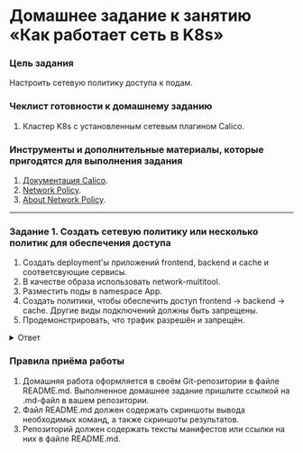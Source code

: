 # Домашнее задание к занятию «Как работает сеть в K8s»

### Цель задания

Настроить сетевую политику доступа к подам.

### Чеклист готовности к домашнему заданию

1. Кластер K8s с установленным сетевым плагином Calico.

### Инструменты и дополнительные материалы, которые пригодятся для выполнения задания

1. [Документация Calico](https://www.tigera.io/project-calico/).
2. [Network Policy](https://kubernetes.io/docs/concepts/services-networking/network-policies/).
3. [About Network Policy](https://docs.projectcalico.org/about/about-network-policy).

-----

### Задание 1. Создать сетевую политику или несколько политик для обеспечения доступа

1. Создать deployment'ы приложений frontend, backend и cache и соответсвующие сервисы.
2. В качестве образа использовать network-multitool.
3. Разместить поды в namespace App.
4. Создать политики, чтобы обеспечить доступ frontend -> backend -> cache. Другие виды подключений должны быть запрещены.
5. Продемонстрировать, что трафик разрешён и запрещён.

<details>
<summary>
Ответ

</summary>

[create-ns.yml](create-ns.yml)

[deployment.yml](deployment.yml)

```bash
ubuntu@node1:~$ sudo kubectl get pods -n app
NAME                        READY   STATUS    RESTARTS   AGE
backend-5bc4557d55-q5qsw    1/1     Running   0          12s
cache-6d865cc88c-7h5tm      1/1     Running   0          40s
frontend-6974bf4745-4v7zh   1/1     Running   0          12s
ubuntu@node1:~$ sudo kubectl get svc -n app
NAME           TYPE        CLUSTER-IP      EXTERNAL-IP   PORT(S)   AGE
backend-svc    ClusterIP   10.233.53.77    <none>        80/TCP    46s
cache-svc      ClusterIP   10.233.59.153   <none>        80/TCP    46s
frontend-svc   ClusterIP   10.233.56.189   <none>        80/TCP    46s

```

[networkpolicy.yml](networkpolicy.yml)

```bash
ubuntu@node1:~$ sudo kubectl get networkpolicy -n app
NAME                   POD-SELECTOR   AGE
backend                app=backend    16m
cahce                  app=cache      16m
default-deny-ingress   <none>         16m

```

```bash
ubuntu@node1:~$ sudo kubectl -n app exec backend-5bc4557d55-q5qsw -- curl cache-svc
  % Total    % Received % Xferd  Average Speed   Time    Time     Time  Current
                                 Dload  Upload   Total   Spent    Left  Speed
  0     0    0     0    0     0      0      0 --:--:-- --:--:-- --:--:--     0WBITT Network MultiTool (with NGINX) - cache-6d865cc88c-7h5tm - 10.233.74.67 - HTTP: 80 , HTTPS: 443 . (Formerly praqma/network-multitool)
100   139  100   139    0     0  13402      0 --:--:-- --:--:-- --:--:-- 13900
ubuntu@node1:~$ sudo kubectl -n app exec backend-5bc4557d55-q5qsw -- curl frontend-svc
  % Total    % Received % Xferd  Average Speed   Time    Time     Time  Current
                                 Dload  Upload   Total   Spent    Left  Speed
  0     0    0     0    0     0      0      0 --:--:--  0:00:03 --:--:--     0^C
ubuntu@node1:~$ sudo kubectl -n app exec frontend-6974bf4745-4v7zh -- curl backend-svc
  % Total    % Received % Xferd  Average Speed   Time    Time     Time  Current
                                 Dload  Upload   Total   Spent    Left  Speed
  0     0    0     0    0     0      0      0 --:--:-- --:--:-- --:--:--     0WBITT Network MultiTool (with NGINX) - backend-5bc4557d55-q5qsw - 10.233.75.5 - HTTP: 80 , HTTPS: 443 . (Formerly praqma/network-multitool)
100   140  100   140    0     0   2923      0 --:--:-- --:--:-- --:--:--  2978
ubuntu@node1:~$ sudo kubectl -n app exec frontend-6974bf4745-4v7zh -- curl cache-svc
  % Total    % Received % Xferd  Average Speed   Time    Time     Time  Current
                                 Dload  Upload   Total   Spent    Left  Speed
  0     0    0     0    0     0      0      0 --:--:--  0:00:05 --:--:--     0^C
ubuntu@node1:~$ sudo kubectl -n app exec cache-6d865cc88c-7h5tm -- curl backend-svc
  % Total    % Received % Xferd  Average Speed   Time    Time     Time  Current
                                 Dload  Upload   Total   Spent    Left  Speed
  0     0    0     0    0     0      0      0 --:--:--  0:00:05 --:--:--     0^C
ubuntu@node1:~$ sudo kubectl -n app exec cache-6d865cc88c-7h5tm -- curl frontend-svc
  % Total    % Received % Xferd  Average Speed   Time    Time     Time  Current
                                 Dload  Upload   Total   Spent    Left  Speed
  0     0    0     0    0     0      0      0 --:--:--  0:00:05 --:--:--     0^C

```

<details>
<summary>
Скриншоты:

</summary>

![img.png](img.png)

![img_1.png](img_1.png)

![img_2.png](img_2.png)

</details>

</details>

### Правила приёма работы

1. Домашняя работа оформляется в своём Git-репозитории в файле README.md. Выполненное домашнее задание пришлите ссылкой на .md-файл в вашем репозитории.
2. Файл README.md должен содержать скриншоты вывода необходимых команд, а также скриншоты результатов.
3. Репозиторий должен содержать тексты манифестов или ссылки на них в файле README.md.